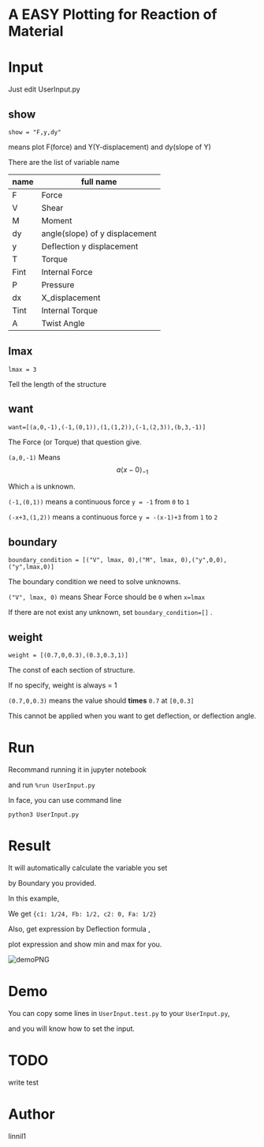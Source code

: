 # A EASY Plotting for Reaction of Material

# Input

Just edit UserInput.py

## show
` show = "F,y,dy" `

means plot F(force) and Y(Y-displacement) and dy(slope of Y)

There are the list of variable name

| name | full name |
| ---  | ---- |
| F    | Force |
| V    | Shear |
| M    | Moment|
| dy   | angle(slope) of y displacement |
| y    | Deflection y displacement |
| T    | Torque |
| Fint | Internal Force |
| P    | Pressure |
| dx   | X_displacement |
| Tint | Internal Torque |
| A    | Twist Angle |

## lmax

` lmax = 3 `

Tell the length of the structure

## want

` want=[(a,0,-1),(-1,(0,1)),(1,(1,2)),(-1,(2,3)),(b,3,-1)] `

The Force (or Torque) that question give.

` (a,0,-1) ` Means $$ a \left \langle x - 0 \right \rangle _ {-1} $$

Which `a` is unknown.

` (-1,(0,1)) ` means  a continuous force `y = -1` from `0` to `1`

` (-x+3,(1,2)) ` means  a continuous force `y = -(x-1)+3` from `1` to `2`


## boundary

` boundary_condition = [("V", lmax, 0),("M", lmax, 0),("y",0,0),("y",lmax,0)] `

The boundary condition we need to solve unknowns.

` ("V", lmax, 0) ` 
means Shear Force should be `0` when `x=lmax`


If there are not exist any unknown, set `boundary_condition=[]` .

 
## weight

` weight = [(0.7,0,0.3),(0.3,0.3,1)] `

The const of each section of structure.

If no specify, weight is always = 1

` (0.7,0,0.3) ` 
means the value should **times** `0.7` at `[0,0.3]`

This cannot be applied when you want to get deflection, or deflection angle.

# Run

Recommand running it in jupyter notebook

and run `%run UserInput.py`

In face, you can use command line

` python3 UserInput.py `

# Result

It will automatically calculate the variable you set

by Boundary you provided.

In this example,

We get ` {c1: 1/24, Fb: 1/2, c2: 0, Fa: 1/2} `

Also, get expression by Deflection formula ,

plot expression and show min and max for you.

![demoPNG](http://imgur.com/TrOAc9K.png)

# Demo

You can copy some lines in `UserInput.test.py` to your `UserInput.py`,

and you will know how to set the input.

# TODO

write test

# Author

linnil1
